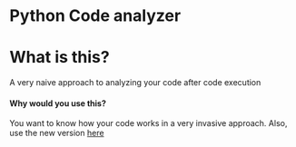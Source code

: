 # Python Code analyzer

# What is this?
A very naive approach to analyzing your code after code execution

#### Why would you use this?
You want to know how your code works in a very invasive approach. Also, use the new version [here](https://github.com/josephedradan/code_analyzer)